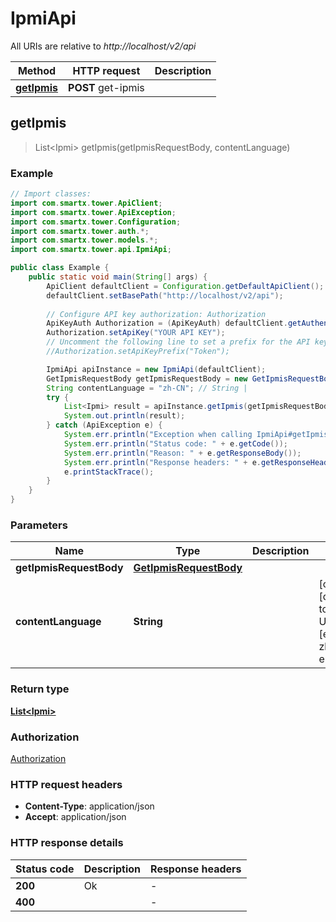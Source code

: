 # IpmiApi

All URIs are relative to *http://localhost/v2/api*

Method | HTTP request | Description
------------- | ------------- | -------------
[**getIpmis**](IpmiApi.md#getIpmis) | **POST** get-ipmis | 



## getIpmis

> List&lt;Ipmi&gt; getIpmis(getIpmisRequestBody, contentLanguage)



### Example

```java
// Import classes:
import com.smartx.tower.ApiClient;
import com.smartx.tower.ApiException;
import com.smartx.tower.Configuration;
import com.smartx.tower.auth.*;
import com.smartx.tower.models.*;
import com.smartx.tower.api.IpmiApi;

public class Example {
    public static void main(String[] args) {
        ApiClient defaultClient = Configuration.getDefaultApiClient();
        defaultClient.setBasePath("http://localhost/v2/api");
        
        // Configure API key authorization: Authorization
        ApiKeyAuth Authorization = (ApiKeyAuth) defaultClient.getAuthentication("Authorization");
        Authorization.setApiKey("YOUR API KEY");
        // Uncomment the following line to set a prefix for the API key, e.g. "Token" (defaults to null)
        //Authorization.setApiKeyPrefix("Token");

        IpmiApi apiInstance = new IpmiApi(defaultClient);
        GetIpmisRequestBody getIpmisRequestBody = new GetIpmisRequestBody(); // GetIpmisRequestBody | 
        String contentLanguage = "zh-CN"; // String | 
        try {
            List<Ipmi> result = apiInstance.getIpmis(getIpmisRequestBody, contentLanguage);
            System.out.println(result);
        } catch (ApiException e) {
            System.err.println("Exception when calling IpmiApi#getIpmis");
            System.err.println("Status code: " + e.getCode());
            System.err.println("Reason: " + e.getResponseBody());
            System.err.println("Response headers: " + e.getResponseHeaders());
            e.printStackTrace();
        }
    }
}
```

### Parameters


Name | Type | Description  | Notes
------------- | ------------- | ------------- | -------------
 **getIpmisRequestBody** | [**GetIpmisRequestBody**](GetIpmisRequestBody.md)|  |
 **contentLanguage** | **String**|  | [optional] [default to en-US] [enum: zh-CN, en-US]

### Return type

[**List&lt;Ipmi&gt;**](Ipmi.md)

### Authorization

[Authorization](../README.md#Authorization)

### HTTP request headers

- **Content-Type**: application/json
- **Accept**: application/json


### HTTP response details
| Status code | Description | Response headers |
|-------------|-------------|------------------|
| **200** | Ok |  -  |
| **400** |  |  -  |

